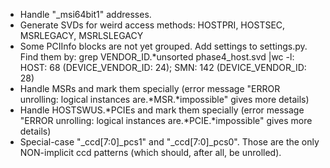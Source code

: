 * Handle "_msi64bit1" addresses.
* Generate SVDs for weird access methods: HOSTPRI, HOSTSEC, MSRLEGACY, MSRLSLEGACY
* Some PCIInfo blocks are not yet grouped.  Add settings to settings.py.  Find them by: grep VENDOR_ID.*unsorted phase4_host.svd  |wc -l: HOST: 68 (DEVICE_VENDOR_ID: 24); SMN: 142 (DEVICE_VENDOR_ID: 28)
* Handle MSRs and mark them specially (error message "ERROR unrolling: logical instances are.*MSR.*impossible" gives more details)
* Handle HOSTSWUS.*PCIEs and mark them specially (error message "ERROR unrolling: logical instances are.*PCIE.*impossible" gives more details)
* Special-case "_ccd\[7:0\]_pcs1" and "_ccd\[7:0\]_pcs0".  Those are the only NON-implicit ccd patterns (which should, after all, be unrolled).
